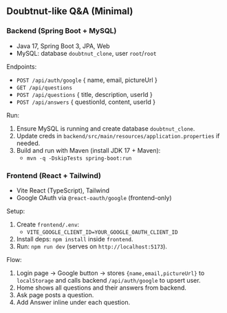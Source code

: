 ## Doubtnut-like Q&A (Minimal)

### Backend (Spring Boot + MySQL)
- Java 17, Spring Boot 3, JPA, Web
- MySQL: database `doubtnut_clone`, user `root`/`root`

Endpoints:
- `POST /api/auth/google` { name, email, pictureUrl }
- `GET /api/questions`
- `POST /api/questions` { title, description, userId }
- `POST /api/answers` { questionId, content, userId }

Run:
1. Ensure MySQL is running and create database `doubtnut_clone`.
2. Update creds in `backend/src/main/resources/application.properties` if needed.
3. Build and run with Maven (install JDK 17 + Maven):
   - `mvn -q -DskipTests spring-boot:run`

### Frontend (React + Tailwind)
- Vite React (TypeScript), Tailwind
- Google OAuth via `@react-oauth/google` (frontend-only)

Setup:
1. Create `frontend/.env`:
   - `VITE_GOOGLE_CLIENT_ID=YOUR_GOOGLE_OAUTH_CLIENT_ID`
2. Install deps: `npm install` inside `frontend`.
3. Run: `npm run dev` (serves on `http://localhost:5173`).

Flow:
1. Login page → Google button → stores `{name,email,pictureUrl}` to `localStorage` and calls backend `/api/auth/google` to upsert user.
2. Home shows all questions and their answers from backend.
3. Ask page posts a question.
4. Add Answer inline under each question.


